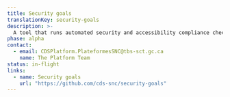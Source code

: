 ```yaml
---
title: Security goals
translationKey: security-goals
description: >-
  A tool that runs automated security and accessibility compliance checks at every deployment for Kubernetes based applications.
phase: alpha
contact:
  - email: CDSPlatform.PlateformesSNC@tbs-sct.gc.ca
    name: The Platform Team
status: in-flight
links:
  - name: Security goals
    url: "https://github.com/cds-snc/security-goals"
---
```

